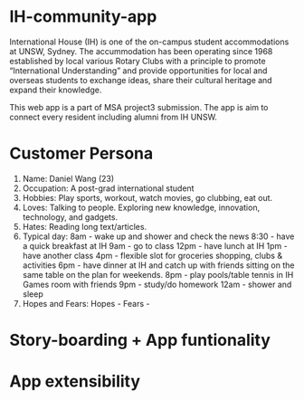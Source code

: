 # IH-community-app
International House (IH) is one of the on-campus student accommodations at UNSW, Sydney. The accummodation has been operating since 1968 established by local various Rotary Clubs with a principle to promote “International Understanding” and provide opportunities for local and overseas students to exchange ideas, share their cultural heritage and expand their knowledge.

This web app is a part of MSA project3 submission. The app is aim to connect every resident including alumni from IH UNSW.

# Customer Persona
1. Name: Daniel Wang (23)
2. Occupation: A post-grad international student
3. Hobbies: Play sports, workout, watch movies, go clubbing, eat out.
4. Loves: Talking to people. Exploring new knowledge, innovation, technology, and gadgets.
5. Hates: Reading long text/articles.
6. Typical day: 
    8am - wake up and shower and check the news
    8:30 - have a quick breakfast at IH
    9am - go to class
    12pm -  have lunch at IH
    1pm - have another class
    4pm - flexible slot for groceries shopping, clubs & activities
    6pm - have dinner at IH and catch up with friends sitting on the same table on the plan for weekends.
    8pm - play pools/table tennis in IH Games room with friends
    9pm - study/do homework
    12am - shower and sleep
7. Hopes and Fears:
    Hopes - 
    Fears - 

# Story-boarding + App funtionality

# App extensibility

# 
